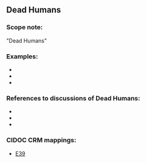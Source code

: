 
## Dead Humans 

###  Scope note: 
"Dead Humans" 

### Examples: 

* 
* 
* 

### References to discussions of Dead Humans:

* 

* 

* 

### CIDOC CRM mappings: 

* [E39](http://www.cidoc-crm.org/Entity/e39-actor/version-6.1)


